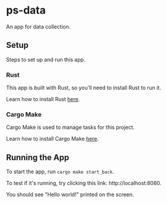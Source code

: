 # ps-data
An app for data collection.

## Setup
Steps to set up and run this app.

### Rust
This app is built with Rust, so you'll need to install Rust to run it.

Learn how to install Rust [here](https://www.rust-lang.org/tools/install).

### Cargo Make
Cargo Make is used to manage tasks for this project.

Learn how to install Cargo Make [here](https://github.com/sagiegurari/cargo-make#installation).

## Running the App
To start the app, run `cargo make start_back`.

To test if it's running, try clicking this link: http://localhost:8080.

You should see "Hello world!" printed on the screen.